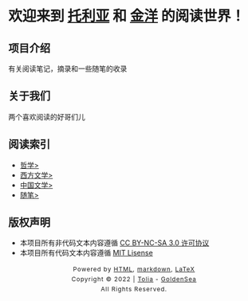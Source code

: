 # 欢迎来到 [托利亚](github.com.Tolia-GH) 和 [金洋](github.com.golden-sea) 的阅读世界！

## 项目介绍
有关阅读笔记，摘录和一些随笔的收录

## 关于我们
两个喜欢阅读的好哥们儿

## 阅读索引

- [哲学>](哲学/README.md)
- [西方文学>]()
- [中国文学>]()
- [随笔>]()

## 版权声明
- 本项目所有非代码文本内容遵循 [CC BY-NC-SA 3.0 许可协议](https://creativecommons.org/licenses/by-nc-sa/3.0/deed.zh)
- 本项目所有代码文本内容遵循 [MIT Lisense](https://opensource.org/licenses/mit-license.php)

<style type="text/css">
    body {
        padding: 0;
        margin: 0 auto;
    }
 
    #footer {
        line-height: 20px;
        text-align: center;
        font-size: 12px;
        letter-spacing: 1px;
    }
 
    .content {
        height: 1800px;
        width: 100%;
        text-align: center;
    }
</style>

<div id="footer">
    Powered by
    <a href="https://html5up.net">HTML</a>, 
    <a href="https://html5up.net">markdown</a>, 
    <a href="https://html5up.net">LaTeX</a>
    <br>
    Copyright © 2022 | 
    <a href="">Tolia</a> - 
    <a href="">GoldenSea</a>
    <br>
    All Rights Reserved.
    <br>
</div>